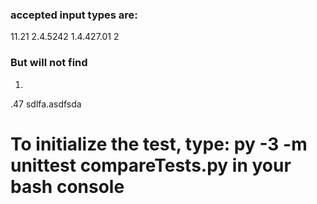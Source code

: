 
### accepted input types are:
11.21
2.4.5242
1.4.427.01
2
### But will not find

 1.
.47
sdlfa.asdfsda

# To initialize the test, type: py -3 -m unittest compareTests.py in your bash console
